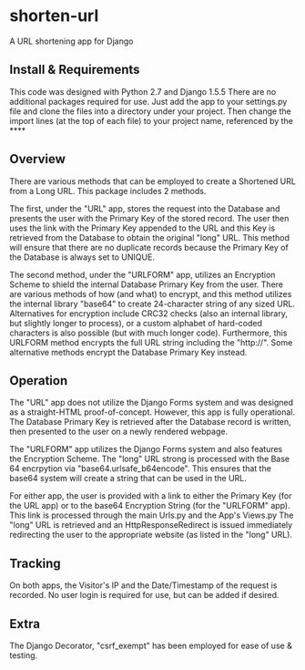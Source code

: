 shorten-url
===========

A URL shortening app for Django


Install & Requirements
----------------------
This code was designed with Python 2.7 and Django 1.5.5
There are no additional packages required for use.
Just add the app to your settings.py file and clone the files into a directory under your project.
Then change the import lines (at the top of each file) to your project name, referenced by the ****


Overview
----------
There are various methods that can be employed to create a Shortened URL from a Long URL.  This package includes 2 methods.

The first, under the "URL" app, stores the request into the Database and presents the user with the Primary Key of the stored record.  The user then uses the link with the Primary Key appended to the URL and this Key is retrieved from the Database to obtain the original "long" URL.  This method will ensure that there are no duplicate records because the Primary Key of the Database is always set to UNIQUE.

The second method, under the "URLFORM" app, utilizes an Encryption Scheme to shield the internal Database Primary Key from the user.  There are various methods of how (and what) to encrypt, and this method utilizes the internal library "base64" to create 24-character string of any sized URL.  Alternatives for encryption include CRC32 checks (also an internal library, but slightly longer to process), or a custom alphabet of hard-coded characters is also possible (but with much longer code).  Furthermore, this URLFORM method encrypts the full URL string including the "http://".  Some alternative methods encrypt the Database Primary Key instead.


Operation
--------
The "URL" app does not utilize the Django Forms system and was designed as a straight-HTML proof-of-concept.  However, this app is fully operational.  The Database Primary Key is retrieved after the Database record is written, then presented to the user on a newly rendered webpage. 

The "URLFORM" app utilizes the Django Forms system and also features the Encryption Scheme.  The "long" URL strong is processed with the Base 64 encrpytion via "base64.urlsafe_b64encode".  This ensures that the base64 system will create a string that can be used in the URL.

For either app, the user is provided with a link to either the Primary Key (for the URL app) or to the base64 Encryption String (for the "URLFORM" app).  This link is processed through the main Urls.py and the App's Views.py  The "long" URL is retrieved and an HttpResponseRedirect is issued immediately redirecting the user to the appropriate website (as listed in the "long" URL).


Tracking
--------
On both apps, the Visitor's IP and the Date/Timestamp of the request is recorded.  No user login is required for use, but can be added if desired.


Extra
--------
The Django Decorator, "csrf_exempt" has been employed for ease of use & testing.
